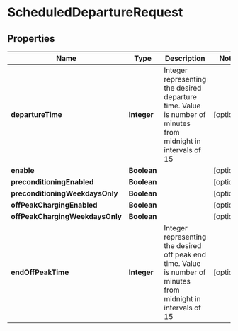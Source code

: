 
# ScheduledDepartureRequest

## Properties
Name | Type | Description | Notes
------------ | ------------- | ------------- | -------------
**departureTime** | **Integer** | Integer representing the desired departure time. Value is number of minutes from midnight in intervals of 15 |  [optional]
**enable** | **Boolean** |  |  [optional]
**preconditioningEnabled** | **Boolean** |  |  [optional]
**preconditioningWeekdaysOnly** | **Boolean** |  |  [optional]
**offPeakChargingEnabled** | **Boolean** |  |  [optional]
**offPeakChargingWeekdaysOnly** | **Boolean** |  |  [optional]
**endOffPeakTime** | **Integer** | Integer representing the desired off peak end time. Value is number of minutes from midnight in intervals of 15 |  [optional]



